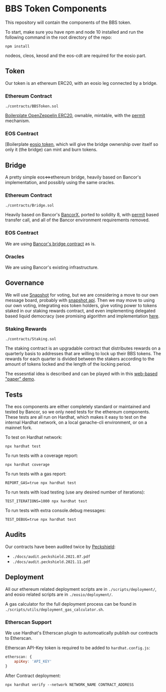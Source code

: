 # BBS Token Components

This repository will contain the components of the BBS token.

To start, make sure you have npm and node 10 installed and run the following command in the root directory of the repo:
```shell
npm install
```

nodeos, cleos, keosd and the eos-cdt are required for the eosio part.

## Token

Our token is an ethereum ERC20, with an eosio leg connected by a bridge.

### Ethereum Contract

`./contracts/BBSToken.sol`

[Boilerplate OpenZeppelin ERC20](https://github.com/OpenZeppelin/openzeppelin-contracts/blob/v4.2.0/contracts/token/ERC20/ERC20.sol), ownable, mintable, with the [permit](https://eips.ethereum.org/EIPS/eip-2612) mechanism.

### EOS Contract

[Boilerplate [eosio token](https://github.com/EOSIO/eosio.contracts/tree/master/contracts/eosio.token), which will give the bridge ownership over itself so only it (the bridge) can mint and burn tokens.

## Bridge

A pretty simple eos<=>ethereum bridge, heavily based on Bancor's implementation, and possibly using the same oracles.

### Ethereum Contract

`./contracts/Bridge.sol`

Heavily based on Bancor's [BancorX](https://github.com/bancorprotocol/contracts-solidity/blob/master/solidity/contracts/bancorx/BancorX.sol), ported to solidity 8, with [permit](https://eips.ethereum.org/EIPS/eip-2612) based transfer call, and all of the Bancor environment requirements removed.

### EOS Contract

We are using [Bancor's bridge contract](https://github.com/bancorprotocol/contracts_eos/tree/master/contracts/eos/BancorX) as is.

### Oracles

We are using Bancor's existing infrastructure.

## Governance

We will use [Snapshot](https://snapshot.page/#/) for voting, but we are considering a move to our own message board, probably with [snapshot api](https://docs.snapshot.org/hub-api). Then we may move to using our own voting, integrating eos token holders, give voting power to tokens staked in our staking rewards contract, and even implementing delegated based liquid democracy (see promising algorithm and implementation [here](https://arxiv.org/pdf/1911.08774.pdf).

### Staking Rewards

`./contracts/Staking.sol`

The staking contract is an upgradable contract that distributes rewards on a quarterly basis to addresses that are willing to lock up their BBS tokens. The rewards for each quarter is divided between the stakers according to the amount of tokens locked and the length of the locking period.

The essesntial idea is described and can be played with in this [web-based "paper" demo](https://deweb-io.github.io/token/staking.html).

## Tests

The eos components are either completely standard or maintained and tested by Bancor, so we only need tests for the ethereum components. These tests are all run on Hardhat, which makes it easy to test on the internal Hardhat network, on a local ganache-cli environment, or on a mainnet fork.

To test on Hardhat network:
```shell
npx hardhat test
```

To run tests with a coverage report:
```shell
npx hardhat coverage
```

To run tests with a gas report:
```shell
REPORT_GAS=true npx hardhat test
```

To run tests with load testing (use any desired number of iterations):
```shell
TEST_ITERATIONS=1000 npx hardhat test
```

To run tests with extra console.debug messages:
```shell
TEST_DEBUG=true npx hardhat test
```

## Audits

Our contracts have been audited twice by [Peckshield](https://peckshield.com/):
 - `./docs/audit.peckshield.2021.07.pdf`
 - `./docs/audit.peckshield.2021.11.pdf`

## Deployment

All our ethereum related deployment scripts are in `./scripts/deployment/`, and eosio related scripts are in `./eosio/deployment/`.

A gas calculator for the full deployment process can be found in `./scripts/utils/deployment_gas_calculator.sh`.

### Etherscan Support

We use Hardhat's Etherscan plugin to automoatically publish our contracts to Etherscan.

Etherscan API-Key token is required to be added to `hardhat.config.js`:
```javascript
etherscan: {
    apiKey: 'API_KEY'
}
```

After Contract deployment:
```shell
npx hardhat verify --network NETWORK_NAME CONTRACT_ADDRESS
```
